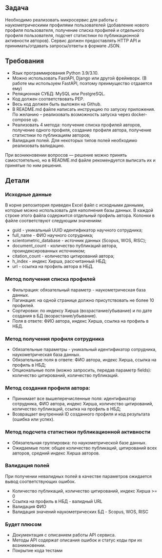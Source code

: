 ## Задача
Необходимо реализовать микросервис для работы с наукометрическими профилями пользователей (добавление нового профиля пользователя, получение списка профилей и отдельного профиля пользователя, подсчет статистики по публикационной активности авторов). Сервис должен предоставлять HTTP API и принимать/отдавать запросы/ответы в формате JSON.

## Требования
* Язык программирования Python 3.9/3.10.
* Можно использовать FastAPI, Django или другой фреймворк. (В работе мы используем FastAPI, поэтому преимущество отдаается ему)
* Реляционная СУБД: MySQL или PostgreSQL.
* Код должен соответствовать PEP.
* Весь код должен быть выложен на Github.
* В README.md файле написать инструкцию по запуску приложения. По желанию – реализовать возможность запуска через docker-compose up.
* Реализовать 4 метода: получение списка профилей авторов, получение одного профиля, создание профиля автора, получение статистики по публикациям авторов;
* Валидация полей. Для некоторых типов полей необходимо реализовать валидацию.

При возникновении вопросов — решение можно принять самостоятельно, но в README.md файле рекомендуется выписать их и принятые по ним решения.

## Детали

### Исходные данные
В корне репозитория приведен Excel файл с исходными данными, которые можно использовать для наполнения базы данных.
В каждой строке этого файла содержится отдельный профиль автора. Колонки в файле соответствуют следующим значениям:
* guid - уникальный UUID идентификатор научного сотрудника;
* full_name - ФИО научного сотрудника;
* scientometric_database - источник данных (Scopus, WOS, RISC);
* document_count - количество публикаций автора, проиндексированных источником;
* citation_count - количество цитирований автора;
* h_index - индекс Хирша, рассчитанный НБД;
* url - ссылка на профиль автора в НБД.

### Метод получения списка профилей
* Фильтрация: обязательный параметр - наукометрическая база данных.
* Пагинация: на одной странице должно присутствовать не более 10 профилей.
* Сортировки: по индексу Хирша (возрастание/убывание) и по дате создания в БД (возрастание/убывание).
* Поля в ответе: ФИО автора, индекс Хирша, ссылка на профиль в НБД.

### Метод получения профиля сотрудника
* Обязательные параметры - уникальный идентификатор сотрудника, наукометрическая база данных.
* Обязательные поля в ответе: ФИО автора, индекс Хирша, ссылка на профиль в НБД;
* Опциональные поля (можно запросить, передав параметр fields): количество цитирований, количество публикаций.

### Метод создания профиля автора:
* Принимает все вышеперечисленные поля: идентификатор сотрудника, ФИО автора, индекс Хирша, количество цитирований, количество публикаций, ссылка на профиль в НБД;
* Возвращает внутренний ID созданного профиля и код результата (ошибка или успех).

### Метод подсчета статистики публикационной активности
* Обязательная группировка: по наукометрической базе данных.
* Ожидаемые поля: общее количество публикаций, цитирований всех авторов, средний индекс Хирша авторов.

### Валидация полей
При получении невалидных полей в качестве параметров ожидается вывод соответствующих ошибок.
* Количество публикаций, количество цитирований, индекс Хирша >= 0
* Ссылка на профиль в НБД - валидный URL
* Валидация ФИО
* Валидация значений наукометрических БД - Scopus, WOS, RISC 

### Будет плюсом
* Документация с описанием работы API сервиса.
* Методы API содержат описания ошибок и статус коды при их возникновении.
* Покрытие кода тестами


